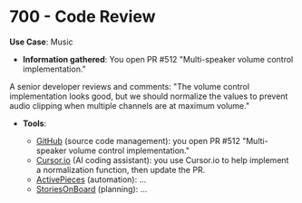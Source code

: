 # 700 - Code Review

**Use Case**: Music

* **Information gathered**: You open PR #512 "Multi-speaker volume control implementation." 

A senior developer reviews and comments: "The volume control implementation looks good, but we should normalize the values to prevent audio clipping when multiple channels are at maximum volume."

* **Tools**:

  - [GitHub](https://github.com/) (source code management): you open PR #512 "Multi-speaker volume control implementation."
  - [Cursor.io](https://https://cursor.io/) (AI coding assistant): you use Cursor.io to help implement a normalization function, then update the PR.
  - [ActivePieces](https://www.activepieces.com/) (automation): ...
  - [StoriesOnBoard](https://storiesonboard.com/) (planning): ...